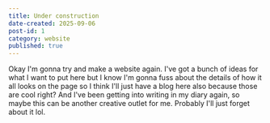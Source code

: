 ```yaml
---
title: Under construction
date-created: 2025-09-06
post-id: 1
category: website
published: true
---
```

Okay I'm gonna try and make a website again. I've got a bunch of ideas for what I want to put here but I know I'm gonna fuss about the details of how it all looks on the page so I think I'll just have a blog here also because those are cool right? And I've been getting into writing in my diary again, so maybe this can be another creative outlet for me. Probably I'll just forget about it lol.